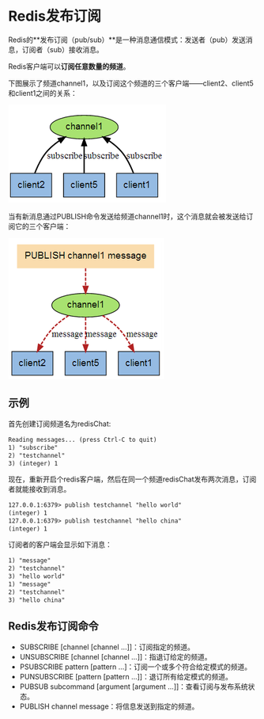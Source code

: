 # Redis发布订阅
Redis的**发布订阅（pub/sub）**是一种消息通信模式：发送者（pub）发送消息，订阅者（sub）接收消息。

Redis客户端可以**订阅任意数量的频道**。

下图展示了频道channel1，以及订阅这个频道的三个客户端——client2、client5和client1之间的关系：

![](pics/pubsub1.png)

当有新消息通过PUBLISH命令发送给频道channel1时，这个消息就会被发送给订阅它的三个客户端：

![](pics/pubsub2.png)

## 示例
首先创建订阅频道名为redisChat:
```
Reading messages... (press Ctrl-C to quit)
1) "subscribe"
2) "testchannel"
3) (integer) 1

```
现在，重新开启个redis客户端，然后在同一个频道redisChat发布两次消息，订阅者就能接收到消息。

```
127.0.0.1:6379> publish testchannel "hello world"
(integer) 1
127.0.0.1:6379> publish testchannel "hello china"
(integer) 1
```
订阅者的客户端会显示如下消息：
```
1) "message"
2) "testchannel"
3) "hello world"
1) "message"
2) "testchannel"
3) "hello china"
```

## Redis发布订阅命令
* SUBSCRIBE [channel [channel ...]]：订阅指定的频道。
* UNSUBSCRIBE [channel [channel ...]]：指退订给定的频道。
* PSUBSCRIBE pattern [pattern ...]：订阅一个或多个符合给定模式的频道。
* PUNSUBSCRIBE [pattern [pattern ...]]：退订所有给定模式的频道。
* PUBSUB subcommand [argument [argument ...]]：查看订阅与发布系统状态。
* PUBLISH channel message：将信息发送到指定的频道。



